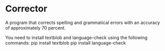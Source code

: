 # Corrector

A program that corrects spelling and grammatical errors with an accuracy of approximately 70 percent.


You need to install textblob and language-check using the following commands:
pip install textblob
pip install language-check
